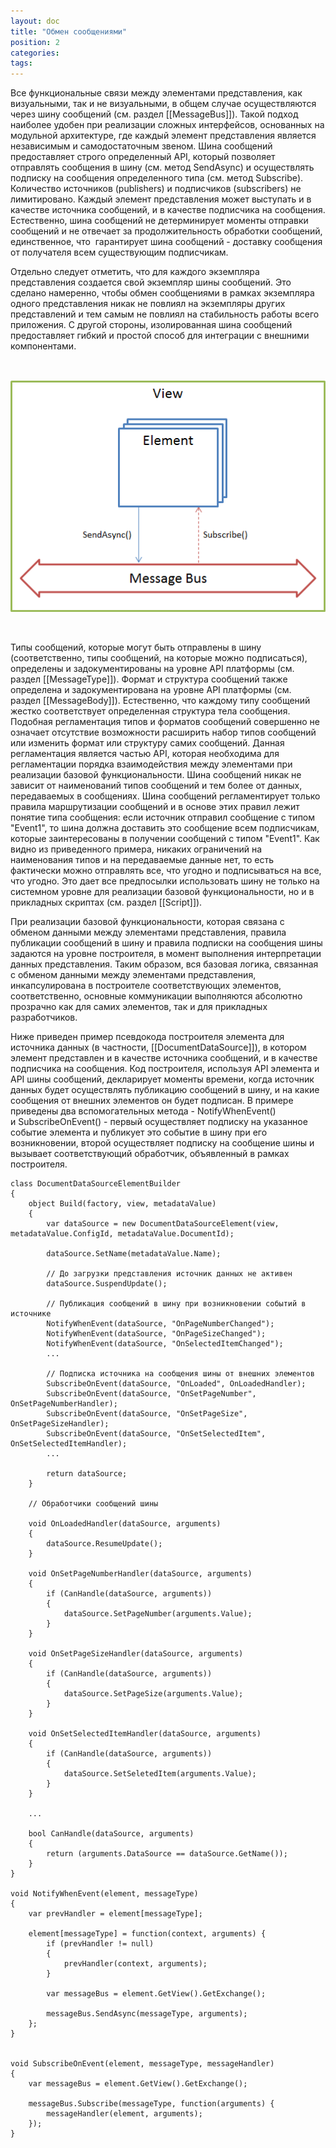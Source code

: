 ```yaml
---
layout: doc
title: "Обмен сообщениями"
position: 2
categories: 
tags: 
---
```


Все функциональные связи между элементами представления, как визуальными, так и не визуальными, в общем случае осуществляются через шину сообщений (см. раздел [[MessageBus]]). Такой подход наиболее удобен при реализации сложных интерфейсов, основанных на модульной архитектуре, где каждый элемент представления является независимым и самодостаточным звеном. Шина сообщений предоставляет строго определенный API, который позволяет отправлять сообщения в шину (см. метод SendAsync) и осуществлять подписку на сообщения определенного типа (см. метод Subscribe). Количество источников (publishers) и подписчиков (subscribers) не лимитировано. Каждый элемент представления может выступать и в качестве источника сообщений, и в качестве подписчика на сообщения. Естественно, шина сообщений не детерминирует моменты отправки сообщений и не отвечает за продолжительность обработки сообщений, единственное, что  гарантирует шина сообщений - доставку сообщения от получателя всем существующим подписчикам.

Отдельно следует отметить, что для каждого экземпляра представления создается свой экземпляр шины сообщений. Это сделано намеренно, чтобы обмен сообщениями в рамках экземпляра одного представления никак не повлиял на экземпляры других представлений и тем самым не повлиял на стабильность работы всего приложения. С другой стороны, изолированная шина сообщений предоставляет гибкий и простой способ для интеграции с внешними компонентами.

 

![](MessageBusAspects.png)

 

Типы сообщений, которые могут быть отправлены в шину (соответственно, типы сообщений, на которые можно подписаться), определены и задокументированы на уровне API платформы (см. раздел [[MessageType]]). Формат и структура сообщений также определена и задокументирована на уровне API платформы (см. раздел [[MessageBody]]). Естественно, что каждому типу сообщений жестко соответствует определенная структура тела сообщения. Подобная регламентация типов и форматов сообщений совершенно не означает отсутствие возможности расширить набор типов сообщений или изменить формат или структуру самих сообщений. Данная регламентация является частью API, которая необходима для регламентации порядка взаимодействия между элементами при реализации базовой функциональности. Шина сообщений никак не зависит от наименований типов сообщений и тем более от данных, передаваемых в сообщениях. Шина сообщений регламентирует только правила маршрутизации сообщений и в основе этих правил лежит понятие типа сообщения: если источник отправил сообщение с типом "Event1", то шина должна доставить это сообщение всем подписчикам, которые заинтересованы в получении сообщений с типом "Event1". Как видно из приведенного примера, никаких ограничений на наименования типов и на передаваемые данные нет, то есть фактически можно отправлять все, что угодно и подписываться на все, что угодно. Это дает все предпосылки использовать шину не только на системном уровне для реализации базовой функциональности, но и в прикладных скриптах (см. раздел [[Script]]).

При реализации базовой функциональности, которая связана с обменом данными между элементами представления, правила публикации сообщений в шину и правила подписки на сообщения шины задаются на уровне построителя, в момент выполнения интерпретации данных представления. Таким образом, вся базовая логика, связанная с обменом данными между элементами представления, инкапсулирована в построителе соответствующих элементов, соответственно, основные коммуникации выполняются абсолютно прозрачно как для самих элементов, так и для прикладных разработчиков. 

Ниже приведен пример псевдокода построителя элемента для источника данных (в частности, [[DocumentDataSource]]), в котором элемент представлен и в качестве источника сообщений, и в качестве подписчика на сообщения. Код построителя, используя API элемента и API шины сообщений, декларирует моменты времени, когда источник данных будет осуществлять публикацию сообщений в шину, и на какие сообщения от внешних элементов он будет подписан. В примере приведены два вспомогательных метода - NotifyWhenEvent() и SubscribeOnEvent() - первый осуществляет подписку на указанное событие элемента и публикует это событие в шину при его возникновении, второй осуществляет подписку на сообщение шины и вызывает соответствующий обработчик, объявленный в рамках построителя.

```
class DocumentDataSourceElementBuilder
{
	object Build(factory, view, metadataValue)
	{
		var dataSource = new DocumentDataSourceElement(view, metadataValue.ConfigId, metadataValue.DocumentId);
 
		dataSource.SetName(metadataValue.Name);
 
		// До загрузки представления источник данных не активен
		dataSource.SuspendUpdate();
 
		// Публикация сообщений в шину при возникновении событий в источнике
		NotifyWhenEvent(dataSource, "OnPageNumberChanged");
		NotifyWhenEvent(dataSource, "OnPageSizeChanged");
		NotifyWhenEvent(dataSource, "OnSelectedItemChanged");
		...
 
		// Подписка источника на сообщения шины от внешних элементов
		SubscribeOnEvent(dataSource, "OnLoaded", OnLoadedHandler);
		SubscribeOnEvent(dataSource, "OnSetPageNumber", OnSetPageNumberHandler);
		SubscribeOnEvent(dataSource, "OnSetPageSize", OnSetPageSizeHandler);
		SubscribeOnEvent(dataSource, "OnSetSelectedItem", OnSetSelectedItemHandler);
		...
 
		return dataSource;
	}
 
	// Обработчики сообщений шины
 
	void OnLoadedHandler(dataSource, arguments)
	{
		dataSource.ResumeUpdate();
	}
 
	void OnSetPageNumberHandler(dataSource, arguments)
	{
		if (CanHandle(dataSource, arguments))
		{
			dataSource.SetPageNumber(arguments.Value);
		}
	}
 
	void OnSetPageSizeHandler(dataSource, arguments)
	{
		if (CanHandle(dataSource, arguments))
		{
			dataSource.SetPageSize(arguments.Value);
		}
	}
 
	void OnSetSelectedItemHandler(dataSource, arguments)
	{
		if (CanHandle(dataSource, arguments))
		{
			dataSource.SetSeletedItem(arguments.Value);
		}
	}
 
	...
 
	bool CanHandle(dataSource, arguments)
	{
		return (arguments.DataSource == dataSource.GetName());
	}
}
 
void NotifyWhenEvent(element, messageType)
{
	var prevHandler = element[messageType];
 
	element[messageType] = function(context, arguments) {
		if (prevHandler != null)
		{
			prevHandler(context, arguments);
		}
 
		var messageBus = element.GetView().GetExchange();
 
		messageBus.SendAsync(messageType, arguments);
	};
}


void SubscribeOnEvent(element, messageType, messageHandler)
{
	var messageBus = element.GetView().GetExchange();
 
	messageBus.Subscribe(messageType, function(arguments) {
		messageHandler(element, arguments);
	});
}
```

 

 


